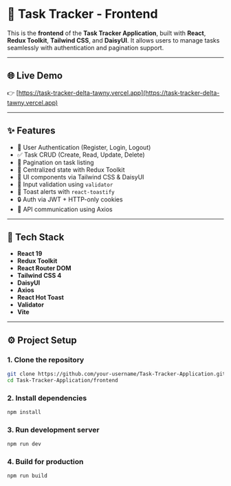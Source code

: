 # 🚀 Task Tracker - Frontend

This is the **frontend** of the **Task Tracker Application**, built with **React**, **Redux Toolkit**, **Tailwind CSS**, and **DaisyUI**. It allows users to manage tasks seamlessly with authentication and pagination support.

---

## 🌐 Live Demo

👉 [https://task-tracker-delta-tawny.vercel.app](https://task-tracker-delta-tawny.vercel.app)

---

## ✨ Features

- 🔐 User Authentication (Register, Login, Logout)
- ✅ Task CRUD (Create, Read, Update, Delete)
- 📄 Pagination on task listing
- 🧠 Centralized state with Redux Toolkit
- 🌈 UI components via Tailwind CSS & DaisyUI
- 🧼 Input validation using `validator`
- 🍞 Toast alerts with `react-toastify`
- 🔒 Auth via JWT + HTTP-only cookies
- 📡 API communication using Axios

---

## 🧱 Tech Stack

- **React 19**
- **Redux Toolkit**
- **React Router DOM**
- **Tailwind CSS 4**
- **DaisyUI**
- **Axios**
- **React Hot Toast**
- **Validator**
- **Vite**

---

## ⚙️ Project Setup

### 1. Clone the repository

```bash
git clone https://github.com/your-username/Task-Tracker-Application.git
cd Task-Tracker-Application/frontend
```

### 2. Install dependencies

```bash
npm install
```

### 3. Run development server

```bash
npm run dev
```

### 4. Build for production

```bash
npm run build
```

